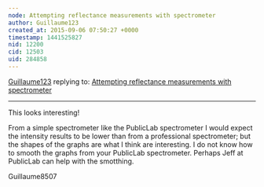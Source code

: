 ```yaml
---
node: Attempting reflectance measurements with spectrometer
author: Guillaume123
created_at: 2015-09-06 07:50:27 +0000
timestamp: 1441525827
nid: 12200
cid: 12503
uid: 284858
---
```




[Guillaume123](../profile/Guillaume123) replying to: [Attempting reflectance measurements with spectrometer](../notes/coight/09-06-2015/attempting-reflectance-measurements-with-spectrometer)

----
This looks interesting!

From a simple spectrometer like the PublicLab spectrometer I would expect the intensity results to be lower than from a professional spectrometer; but the shapes of the graphs are what I think are interesting.
I do not know how to smooth the graphs from your PublicLab spectrometer. Perhaps Jeff at PublicLab can help with the smotthing.

Guillaume8507